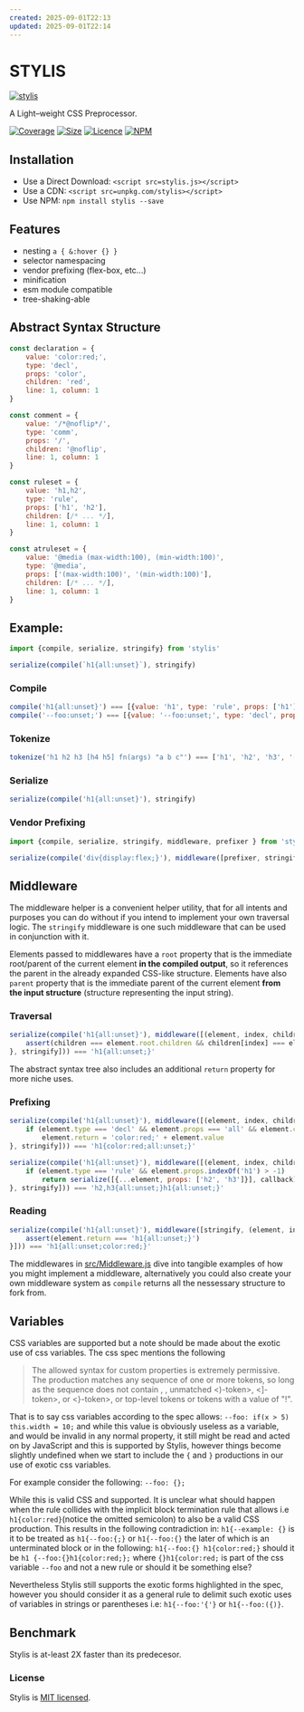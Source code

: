 ```yaml
---
created: 2025-09-01T22:13
updated: 2025-09-01T22:14
---
```

# STYLIS

[![stylis](https://stylis.js.org/assets/logo.svg)](https://github.com/thysultan/stylis.js)

A Light–weight CSS Preprocessor.

[![Coverage](https://coveralls.io/repos/github/thysultan/stylis.js/badge.svg?branch=master)](https://coveralls.io/github/thysultan/stylis.js)
[![Size](https://badgen.net/bundlephobia/minzip/stylis)](https://bundlephobia.com/result?p=stylis)
[![Licence](https://badgen.net/badge/license/MIT/blue)](https://github.com/thysultan/stylis.js/blob/master/LICENSE)
[![NPM](https://badgen.net/npm/v/stylis)](https://www.npmjs.com/package/stylis)

## Installation

* Use a Direct Download: `<script src=stylis.js></script>`
* Use a CDN: `<script src=unpkg.com/stylis></script>`
* Use NPM: `npm install stylis --save`

## Features

- nesting `a { &:hover {} }`
- selector namespacing
- vendor prefixing (flex-box, etc...)
- minification
- esm module compatible
- tree-shaking-able

## Abstract Syntax Structure

```js
const declaration = {
	value: 'color:red;',
	type: 'decl',
	props: 'color',
	children: 'red',
	line: 1, column: 1
}

const comment = {
	value: '/*@noflip*/',
	type: 'comm',
	props: '/',
	children: '@noflip',
	line: 1, column: 1
}

const ruleset = {
	value: 'h1,h2',
	type: 'rule',
	props: ['h1', 'h2'],
	children: [/* ... */],
	line: 1, column: 1
}

const atruleset = {
	value: '@media (max-width:100), (min-width:100)',
	type: '@media',
	props: ['(max-width:100)', '(min-width:100)'],
	children: [/* ... */],
	line: 1, column: 1
}
```

## Example:

```js
import {compile, serialize, stringify} from 'stylis'

serialize(compile(`h1{all:unset}`), stringify)
```

### Compile

```js
compile('h1{all:unset}') === [{value: 'h1', type: 'rule', props: ['h1'], children: [/* ... */]}]
compile('--foo:unset;') === [{value: '--foo:unset;', type: 'decl', props: '--foo', children: 'unset'}]
```

### Tokenize

```js
tokenize('h1 h2 h3 [h4 h5] fn(args) "a b c"') === ['h1', 'h2', 'h3', '[h4 h5]', 'fn', '(args)', '"a b c"']
```

### Serialize

```js
serialize(compile('h1{all:unset}'), stringify)
```

### Vendor Prefixing

```js
import {compile, serialize, stringify, middleware, prefixer } from 'stylis';

serialize(compile('div{display:flex;}'), middleware([prefixer, stringify]))
```


## Middleware

The middleware helper is a convenient helper utility, that for all intents and purposes you can do without if you intend to implement your own traversal logic. The `stringify` middleware is one such middleware that can be used in conjunction with it.

Elements passed to middlewares have a `root` property that is the immediate root/parent of the current element **in the compiled output**, so it references the parent in the already expanded CSS-like structure. Elements have also `parent` property that is the immediate parent of the current element **from the input structure** (structure representing the input string).

### Traversal

```js
serialize(compile('h1{all:unset}'), middleware([(element, index, children) => {
	assert(children === element.root.children && children[index] === element.children)
}, stringify])) === 'h1{all:unset;}'
```

The abstract syntax tree also includes an additional `return` property for more niche uses.

### Prefixing

```js
serialize(compile('h1{all:unset}'), middleware([(element, index, children, callback) => {
	if (element.type === 'decl' && element.props === 'all' && element.children === 'unset')
		element.return = 'color:red;' + element.value
}, stringify])) === 'h1{color:red;all:unset;}'
```

```js
serialize(compile('h1{all:unset}'), middleware([(element, index, children, callback) => {
	if (element.type === 'rule' && element.props.indexOf('h1') > -1)
		return serialize([{...element, props: ['h2', 'h3']}], callback)
}, stringify])) === 'h2,h3{all:unset;}h1{all:unset;}'
```

### Reading

```js
serialize(compile('h1{all:unset}'), middleware([stringify, (element, index, children) => {
	assert(element.return === 'h1{all:unset;}')
}])) === 'h1{all:unset;color:red;}'
```

The middlewares in [src/Middleware.js](src/Middleware.js) dive into tangible examples of how you might implement a middleware, alternatively you could also create your own middleware system as `compile` returns all the nessessary structure to fork from.

## Variables

CSS variables are supported but a note should be made about the exotic use of css variables. The css spec mentions the following

>The allowed syntax for custom properties is extremely permissive. The <declaration-value> production matches any sequence of one or more tokens, so long as the sequence does not contain <bad-string-token>, <bad-url-token>, unmatched <)-token>, <]-token>, or <}-token>, or top-level <semicolon-token> tokens or <delim-token> tokens with a value of "!".

That is to say css variables according to the spec allows: `--foo: if(x > 5) this.width = 10;` and while this value is obviously useless as a variable, and would be invalid in any normal property, it still might be read and acted on by JavaScript and this is supported by Stylis, however things become slightly undefined when we start to include the `{` and `}` productions in our use of exotic css variables. 

For example consider the following: `--foo: {};`

While this is valid CSS and supported. It is unclear what should happen when the rule collides with the implicit block termination rule that allows i.e `h1{color:red}`(notice the omitted semicolon) to also be a valid CSS production. This results in the following contradiction in: `h1{--example: {}` is it to be treated as `h1{--foo:{;}` or `h1{--foo:{}` the later of which is an unterminated block or in the following: `h1{--foo:{} h1{color:red;}` should it be `h1 {--foo:{}h1{color:red;};` where `{}h1{color:red;` is part of the css variable `--foo` and not a new rule or should it be something else? 

Nevertheless Stylis still supports the exotic forms highlighted in the spec, however you should consider it as a general rule to delimit such exotic uses of variables in strings or parentheses i.e: `h1{--foo:'{'}` or `h1{--foo:({)}`. 

## Benchmark

Stylis is at-least 2X faster than its predecesor.

### License

Stylis is [MIT licensed](./LICENSE).
